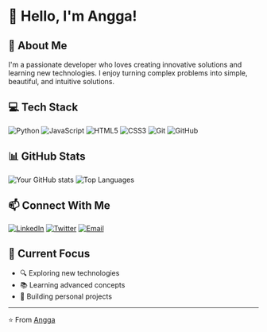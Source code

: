 # 👋 Hello, I'm Angga!

## 🚀 About Me
I'm a passionate developer who loves creating innovative solutions and learning new technologies. I enjoy turning complex problems into simple, beautiful, and intuitive solutions.

## 💻 Tech Stack
![Python](https://img.shields.io/badge/-Python-3776AB?style=flat-square&logo=python&logoColor=white)
![JavaScript](https://img.shields.io/badge/-JavaScript-F7DF1E?style=flat-square&logo=javascript&logoColor=black)
![HTML5](https://img.shields.io/badge/-HTML5-E34F26?style=flat-square&logo=html5&logoColor=white)
![CSS3](https://img.shields.io/badge/-CSS3-1572B6?style=flat-square&logo=css3&logoColor=white)
![Git](https://img.shields.io/badge/-Git-F05032?style=flat-square&logo=git&logoColor=white)
![GitHub](https://img.shields.io/badge/-GitHub-181717?style=flat-square&logo=github&logoColor=white)

## 📊 GitHub Stats
![Your GitHub stats](https://github-readme-stats.vercel.app/api?username=angga0x&show_icons=true&theme=radical)
![Top Languages](https://github-readme-stats.vercel.app/api/top-langs/?username=angga0x&layout=compact&theme=radical)

## 📫 Connect With Me
[![LinkedIn](https://img.shields.io/badge/-LinkedIn-0077B5?style=flat-square&logo=linkedin&logoColor=white)](https://linkedin.com/in/angga0x)
[![Twitter](https://img.shields.io/badge/-Twitter-1DA1F2?style=flat-square&logo=twitter&logoColor=white)](https://twitter.com/angga0x)
[![Email](https://img.shields.io/badge/-Email-D14836?style=flat-square&logo=gmail&logoColor=white)](mailto:angga0x@pdwteam.com)

## 🎯 Current Focus
- 🔍 Exploring new technologies
- 📚 Learning advanced concepts
- 💪 Building personal projects

---
⭐️ From [Angga](https://github.com/angga0x) 
